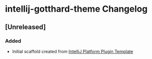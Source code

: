 <!-- Keep a Changelog guide -> https://keepachangelog.com -->

# intellij-gotthard-theme Changelog

## [Unreleased]
### Added
- Initial scaffold created from [IntelliJ Platform Plugin Template](https://github.com/JetBrains/intellij-platform-plugin-template)
